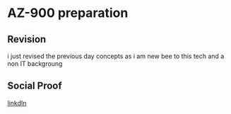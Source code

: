 <!-- This is a template you can use for quick progress days. It removes a lot of the steps we encourage you to share in the longer template 000-DAY-ARTICLE-LONG-TEMPLATE.MD-->

# AZ-900 preparation

## Revision

i just revised the previous day concepts as i am new bee to this tech and a non IT backgroung

## Social Proof

[linkdIn](https://www.linkedin.com/posts/kuntumalla-mahesh-7674b8145_day6-100daysofcloud-az900-activity-6829829765566996480-jIDz)